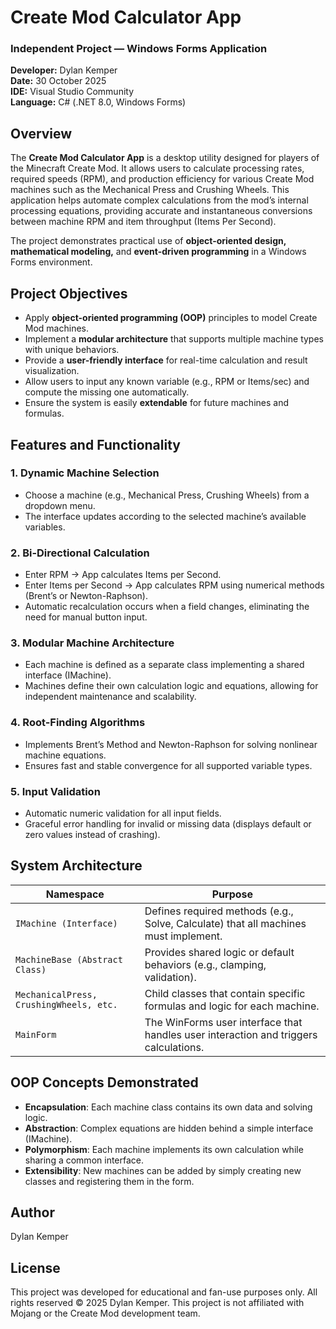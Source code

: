 # Create Mod Calculator App
### Independent Project — Windows Forms Application
**Developer:** Dylan Kemper  
**Date:** 30 October 2025  
**IDE:** Visual Studio Community  
**Language:** C# (.NET 8.0, Windows Forms)

## Overview
The **Create Mod Calculator App** is a desktop utility designed for players of the Minecraft Create Mod. It allows users to calculate processing rates, required speeds (RPM), and production efficiency for various Create Mod machines such as the Mechanical Press and Crushing Wheels.
This application helps automate complex calculations from the mod’s internal processing equations, providing accurate and instantaneous conversions between machine RPM and item throughput (Items Per Second).

The project demonstrates practical use of **object-oriented design, mathematical modeling,** and **event-driven programming** in a Windows Forms environment.

## Project Objectives

- Apply **object-oriented programming (OOP)** principles to model Create Mod machines.
- Implement a **modular architecture** that supports multiple machine types with unique behaviors.
- Provide a **user-friendly interface** for real-time calculation and result visualization.
- Allow users to input any known variable (e.g., RPM or Items/sec) and compute the missing one automatically.
- Ensure the system is easily **extendable** for future machines and formulas.

## Features and Functionality
### 1. Dynamic Machine Selection
- Choose a machine (e.g., Mechanical Press, Crushing Wheels) from a dropdown menu.
- The interface updates according to the selected machine’s available variables.

### 2. Bi-Directional Calculation
- Enter RPM → App calculates Items per Second.
- Enter Items per Second → App calculates RPM using numerical methods (Brent’s or Newton-Raphson).
- Automatic recalculation occurs when a field changes, eliminating the need for manual button input.

### 3. Modular Machine Architecture
- Each machine is defined as a separate class implementing a shared interface (IMachine).
- Machines define their own calculation logic and equations, allowing for independent maintenance and scalability.

### 4. Root-Finding Algorithms
- Implements Brent’s Method and Newton-Raphson for solving nonlinear machine equations.
- Ensures fast and stable convergence for all supported variable types.

### 5. Input Validation
- Automatic numeric validation for all input fields.
- Graceful error handling for invalid or missing data (displays default or zero values instead of crashing).

## System Architecture
| Namespace | Purpose |
|------------|----------|
| `IMachine (Interface)` | Defines required methods (e.g., Solve, Calculate) that all machines must implement. |
| `MachineBase (Abstract Class)` | Provides shared logic or default behaviors (e.g., clamping, validation). |
| `MechanicalPress, CrushingWheels, etc.` | Child classes that contain specific formulas and logic for each machine. |
| `MainForm` | The WinForms user interface that handles user interaction and triggers calculations. |

## OOP Concepts Demonstrated
- **Encapsulation**: Each machine class contains its own data and solving logic.
- **Abstraction**: Complex equations are hidden behind a simple interface (IMachine).
- **Polymorphism**: Each machine implements its own calculation while sharing a common interface.
- **Extensibility**: New machines can be added by simply creating new classes and registering them in the form.

## Author
Dylan Kemper

## License
This project was developed for educational and fan-use purposes only.
All rights reserved © 2025 Dylan Kemper.
This project is not affiliated with Mojang or the Create Mod development team.
